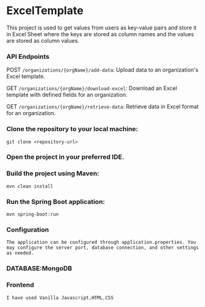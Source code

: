 # ExcelTemplate

This project is used to get values from users as key-value pairs and store it in Excel Sheet where the keys are stored as column names and the values are stored as column values.

### API Endpoints

POST ```/organizations/{orgName}/add-data```: Upload data to an organization's Excel template.

GET ```/organizations/{orgName}/download-excel```: Download an Excel template with defined fields for an organization.

GET ```/organizations/{orgName}/retrieve-data```: Retrieve data in Excel format for an organization.


### Clone the repository to your local machine:

```git clone <repository-url>```

### Open the project in your preferred IDE.


### Build the project using Maven:

```mvn clean install```

### Run the Spring Boot application:

```mvn spring-boot:run```

### Configuration

```The application can be configured through application.properties. You may configure the server port, database connection, and other settings as needed.```

### DATABASE:MongoDB


### Frontend

```I have used Vanilla Javascript,HTML,CSS```





